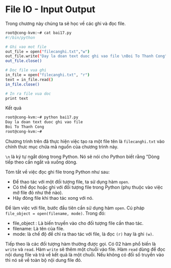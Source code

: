 ﻿# File IO - Input Output
Trong chương này chúng ta sẽ học về các ghi và đọc file.

```sh
root@cong-kvm:~# cat bai17.py
#!/bin/python

# Ghi vao mot file
out_file = open("filecanghi.txt","w")
out_file.write("Day la doan text duoc ghi vao file \nBoi To Thanh Cong")
out_file.close()

# Doc file vua ghi
in_file = open("filecanghi.txt", "r")
text = in_file.read()
in_file.close()

# In ra file vua doc
print text

```

Kết quả 
```sh
root@cong-kvm:~# python bai17.py
Day la doan text duoc ghi vao file
Boi To Thanh Cong
root@cong-kvm:~#
```

Chương trình trên đã thực hiện việc tạo ra một file tên là `filecanghi.txt` vào chính thưc mục chứa mã nguồn của chương trình này. 

`\n` là ký tự ngắt dòng trong Python. Nó sẽ nói cho Python biết rằng "Dòng tiếp theo cần ngắt và xuống dòng.

Tóm tắt về việc đọc ghi file trong Python như sau:
* Để thao tác với một đối tượng file, ta sử dụng hàm `open`.
* Có thể đọc hoặc ghi với đối tượng file trong Python (phụ thuộc vào việc mở file đó như thế nào).
* Hãy đóng file khi thao tác xong với nó.

Để làm việc với file, bước đầu tiên cần sử dụng hàm `open`. Cú pháp `file_object = open(filename, mode)`. Trong đó: 
* file_object : Là biến truyền vào cho đối tượng file cần thao tác.
* filename: Là tên của file.
* mode: là chế độ để chỉ ra thao tác với file, là đọc `(r)` hay là ghi `(w)`.

Tiếp theo là các đối tượng hàm thường được gọi. Có 02 hàm phổ biến là `write` và `read`. Hàm `write` sẽ thêm một chuỗi vào file. Hàm `read` dùng để đọc nội dung file và trả về kết quả là một chuỗi. Nếu không có đối số truyền vào thì nó sẽ về toàn bộ nội dung file đó.





